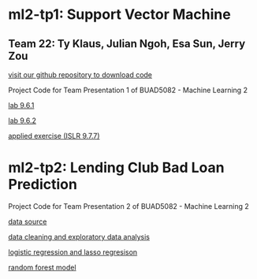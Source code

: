 # ml2-tp1: Support Vector Machine
## Team 22: Ty Klaus, Julian Ngoh, Esa Sun, Jerry Zou
    
[visit our github repository to download code](https://github.com/JiahuaZou/ml2-tp1)
    
Project Code for Team Presentation 1 of BUAD5082 - Machine Learning 2
  
[lab 9.6.1](9-6-1.html)
  
[lab 9.6.2](9.6.2-Lab-Walkthrough.html)
    
[applied exercise (ISLR 9.7.7)](team22_tp1_applied_exercise.html)
    
    
# ml2-tp2: Lending Club Bad Loan Prediction
Project Code for Team Presentation 2 of BUAD5082 - Machine Learning 2   

[data source](https://www.kaggle.com/wendykan/lending-club-loan-data)
    
[data cleaning and exploratory data analysis](EDA_data_cleaning.html)
    
[logistic regression and lasso regresison](modeling.html)
    
[random forest model](random_forest.html)
